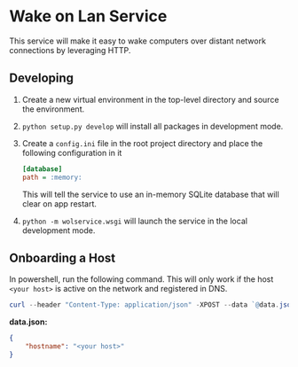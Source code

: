 # Wake on Lan Service
This service will make it easy to wake computers over distant network connections by leveraging HTTP.

## Developing
1. Create a new virtual environment in the top-level directory and source the environment.
2. `python setup.py develop` will install all packages in development mode.
3. Create a `config.ini` file in the root project directory and place the following configuration in it
   ```ini
   [database]
   path = :memory:
   ```
   This will tell the service to use an in-memory SQLite database that will clear on app restart.

4. `python -m wolservice.wsgi` will launch the service in the local development mode.

## Onboarding a Host
In powershell, run the following command.  This will only work if the host `<your host>` is active on the network and registered in DNS.

```powershell
curl --header "Content-Type: application/json" -XPOST --data `@data.json  http://localhost:5000
```
**data.json:**
```json
{
    "hostname": "<your host>"
}
```